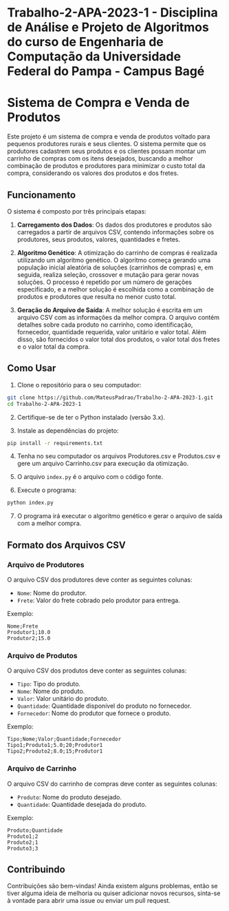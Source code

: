 # Trabalho-2-APA-2023-1 - Disciplina de Análise e Projeto de Algoritmos do curso de Engenharia de Computação da Universidade Federal do Pampa - Campus Bagé

# Sistema de Compra e Venda de Produtos

Este projeto é um sistema de compra e venda de produtos voltado para pequenos produtores rurais e seus clientes. O sistema permite que os produtores cadastrem seus produtos e os clientes possam montar um carrinho de compras com os itens desejados, buscando a melhor combinação de produtos e produtores para minimizar o custo total da compra, considerando os valores dos produtos e dos fretes.

## Funcionamento

O sistema é composto por três principais etapas:

1. **Carregamento dos Dados**: Os dados dos produtores e produtos são carregados a partir de arquivos CSV, contendo informações sobre os produtores, seus produtos, valores, quantidades e fretes.

2. **Algoritmo Genético**: A otimização do carrinho de compras é realizada utilizando um algoritmo genético. O algoritmo começa gerando uma população inicial aleatória de soluções (carrinhos de compras) e, em seguida, realiza seleção, crossover e mutação para gerar novas soluções. O processo é repetido por um número de gerações especificado, e a melhor solução é escolhida como a combinação de produtos e produtores que resulta no menor custo total.

3. **Geração do Arquivo de Saída**: A melhor solução é escrita em um arquivo CSV com as informações da melhor compra. O arquivo contém detalhes sobre cada produto no carrinho, como identificação, fornecedor, quantidade requerida, valor unitário e valor total. Além disso, são fornecidos o valor total dos produtos, o valor total dos fretes e o valor total da compra.

## Como Usar

1. Clone o repositório para o seu computador:

```bash
git clone https://github.com/MateusPadrao/Trabalho-2-APA-2023-1.git
cd Trabalho-2-APA-2023-1
```

2. Certifique-se de ter o Python instalado (versão 3.x).

3. Instale as dependências do projeto:

```bash
pip install -r requirements.txt
```

4. Tenha no seu computador os arquivos Produtores.csv e Produtos.csv e gere um arquivo Carrinho.csv para execução da otimização.

5. O arquivo `index.py` é o arquivo com o código fonte.

6. Execute o programa:

```bash
python index.py
```

7. O programa irá executar o algoritmo genético e gerar o arquivo de saída com a melhor compra.

## Formato dos Arquivos CSV

### Arquivo de Produtores

O arquivo CSV dos produtores deve conter as seguintes colunas:

- `Nome`: Nome do produtor.
- `Frete`: Valor do frete cobrado pelo produtor para entrega.

Exemplo:

```
Nome;Frete
Produtor1;10.0
Produtor2;15.0
```

### Arquivo de Produtos

O arquivo CSV dos produtos deve conter as seguintes colunas:

- `Tipo`: Tipo do produto.
- `Nome`: Nome do produto.
- `Valor`: Valor unitário do produto.
- `Quantidade`: Quantidade disponível do produto no fornecedor.
- `Fornecedor`: Nome do produtor que fornece o produto.

Exemplo:

```
Tipo;Nome;Valor;Quantidade;Fornecedor
Tipo1;Produto1;5.0;20;Produtor1
Tipo2;Produto2;8.0;15;Produtor1
```

### Arquivo de Carrinho

O arquivo CSV do carrinho de compras deve conter as seguintes colunas:

- `Produto`: Nome do produto desejado.
- `Quantidade`: Quantidade desejada do produto.

Exemplo:

```
Produto;Quantidade
Produto1;2
Produto2;1
Produto3;3
```

## Contribuindo

Contribuições são bem-vindas! Ainda existem alguns problemas, então se tiver alguma ideia de melhoria ou quiser adicionar novos recursos, sinta-se à vontade para abrir uma issue ou enviar um pull request.
